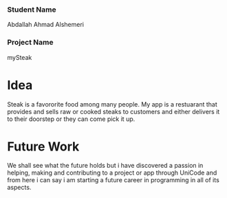 
### Student Name
Abdallah Ahmad Alshemeri

### Project Name
mySteak

# Idea
Steak is a favororite food among many people. My app is a restuarant that provides and sells raw or cooked steaks to customers and either delivers it to their doorstep or they can come pick it up. 


# Future Work 
We shall see what the future holds but i have discovered a passion in helping, making and contributing to a project or app through UniCode and from here i can say i am starting a future career in programming in all of its aspects. 



